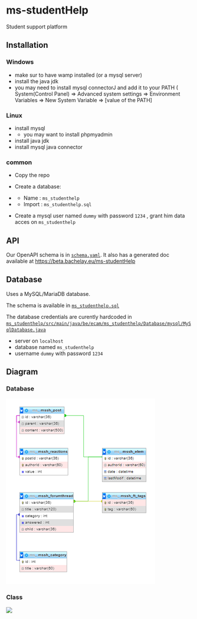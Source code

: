 # ms-studentHelp
Student support platform <br />

## Installation

### Windows
- make sur to have wamp installed (or a mysql server)
- install the java jdk
- you may need to install mysql connectorJ and add it to your PATH ( System(Control Panel) => Advanced system settings => Environment Variables => New System Variable => [value of the PATH]

### Linux
- install mysql
- - you may want to install phpmyadmin
- install java jdk
- install mysql java connector


### common
- Copy the repo
- Create a database:
- - Name : `ms_studenthelp`
- - Import : `ms_studenthelp.sql`

- Create a mysql user named `dummy` with password `1234` , grant him data acces on `ms_studenthelp`

## API

Our OpenAPI schema is in [`schema.yaml`](schema.yaml).
It also has a generated doc available at https://beta.bachelay.eu/ms-studentHelp

## Database

Uses a MySQL/MariaDB database.

The schema is available in [`ms_studenthelp.sql`](ms_studenthelp.sql)

The database credentials are curently hardcoded in [`ms_studenthelp/src/main/java/be/ecam/ms_studenthelp/Database/mysql/MySqlDatabase.java`](ms_studenthelp/src/main/java/be/ecam/ms_studenthelp/Database/mysql/MySqlDatabase.java)

- server on `localhost`
- database named `ms_studenthelp`
- username `dummy` with password `1234`

## Diagram
### Database
![](ms_studenthelp.png)


### Class
![](https://lucid.app/publicSegments/view/9de2afd8-5cb7-414e-8c9d-8eb506c31ad0/image.png)
